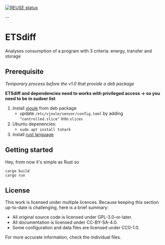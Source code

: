 <!--
SPDX-FileCopyrightText: 2023 Davidson <twister@davidson.fr>
SPDX-License-Identifier: CC-BY-NC-SA-4.0
-->

[![REUSE status](https://api.reuse.software/badge/github.com/fsfe/reuse-tool)](https://api.reuse.software/info/github.com/fsfe/reuse-tool)

--

# ETSdiff

Analyses consumption of a program with 3 criteria: energy, transfer and storage 

## Prerequisite

*Temporary process before the v1.0 that provide a deb package*

**ETSdiff and dependencies need to works with privileged access -> so you need to be in sudoer list**

1. Install [vjoule](https://github.com/davidson-consulting/vjoule/releases/tag/v0.2) from deb package
    * update `/etc/vjoule/sensor/config.toml` by adding `"controlled.slice"` into `slices`
1. Ubuntu depenencies:
    * `sudo apt install tshark`
1. Install [rust language](https://www.rust-lang.org/tools/install) 


## Getting started
Hey, from now it's simple as Rust so 
```
cargo build
cargo run
```

## License

This work is licensed under multiple licences. Because keeping this section
up-to-date is challenging, here is a brief summary:

- All original source code is licensed under GPL-3.0-or-later.
- All documentation is licensed under CC-BY-SA-4.0.
- Some configuration and data files are licensed under CC0-1.0.

For more accurate information, check the individual files.
